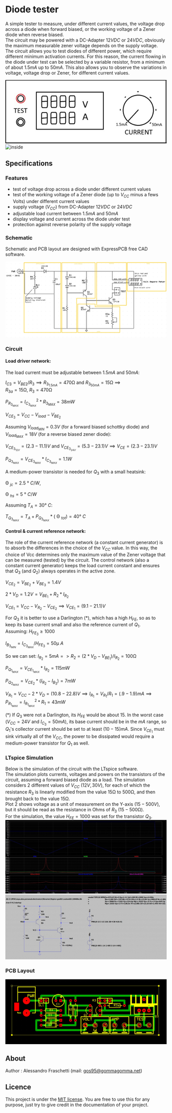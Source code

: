 # Diode tester
A simple tester to measure, under different current values, the voltage drop across a diode when forward biased, or the working voltage of a Zener diode when reverse biased.<br/>
The circuit may be powered with a DC-Adapter $12VDC$ or $24VDC$, obviously the maximum measurable zener voltage depends on the supply voltage.<br/>
The circuit allows you to test diodes of different power, which require different minimum activation currents. For this reason, the current flowing in the diode under test can be selected by a variable resistor, from a minimum of about $1.5mA$ up to $50mA$. This also allows you to observe the variations in voltage, voltage drop or Zener, for different current values.

![overview](resources/diode-tester_overview.jpg)
![inside](resources/diode-tester_inside.jpg)


## Specifications

### Features
- test of voltage drop across a diode under different current values
- test of the working voltage of a Zener diode (up to $V_{CC}$ minus a fews Volts) under different current values
- supply voltage ($V_{CC}$) from DC-Adapter $12VDC$ or $24VDC$
- adjustable load current between $1.5mA$ and $50mA$
- display voltage and current across the diode under test
- protection against reverse polarity of the supply voltage


### Schematic
Schematic and PCB layout are designed with ExpressPCB free CAD software.

![board-schematic](resources/diode-tester_sch.jpg)


### Circuit
#### Load driver network:
The load current must be adjustable between $1.5mA$ and $50mA$:

$I_{C3} = V_{BE2}/R_3 \implies R_{3_{1.5mA}} = 470$&Omega; and $R_{3_{50mA}} = 15$&Omega; $\implies$  
$R_{3a} = 15$&Omega;, $R_3 = 470$&Omega;

$P_{R_{3_{MAX}}} = I_{C_{3_{MAX}}}^2 * R_{3_{MAX}} = 38mW$


$V_{CE_3} = V_{CC} - V_{load} - V_{BE_2}$

Assuming $V_{load_{MIN}} = 0.3V$ (for a forward biased schottky diode) and $V_{load_{MAX}} = 18V$ (for a reverse biased zener diode):

$V_{CE_{3_{12V}}} = (2.3 - 11.1)V$ and $V_{CE_{3_{24V}}} = (5.3 - 23.1)V \implies V_{CE} = (2.3 - 23.1)V$

$P_{Q_{3_{MAX}}} = V_{CE_{3_{MAX}}} * I_{C_{3_{MAX}}} = 1.1W$

A medium-power transistor is needed for $Q_3$ with a small heatsink:

&Theta; $_{jc} = 2.5$ &deg; $C/W$,

&Theta; $_{hs} = 5$ &deg; $C/W$

Assuming $T_A = 30$&deg; $C$:

$T_{Q_{3_{MAX}}} = T_A + P_{Q_{3_{MAX}}}*($ &Theta; $_{tot}) = 40$&deg; $C$


#### Control & current reference network:
The role of the current reference network (a constant current generator) is to absorb the differences in the choice of the $V_{CC}$ value. In this way, the choice of Vcc determines only the maximum value of the Zener voltage that can be measured (tested) by the circuit. The control network (also a constant current generator) keeps the load current constant and ensures that $Q_3$ (and $Q_2$) always operates in the active zone.

$V_{CE_2} = V_{BE_2} + V_{BE_3} = 1.4V$

$2*V_D = 1.2V = V_{BE_1} + R_2 * I_{R_2}$


$V_{CE_1} = V_{CC} - V_{R_2} - V_{CE_2} \implies V_{CE_1} = (9.1 - 21.1)V$

For $Q_3$ it is better to use a Darlington (*), which has a high $H_{FE}$, so as to keep its base current small and also the reference current of $Q_1$.<br/>
Assuming: $H_{FE_3} \geq 1000$

$I_{B_{3_{MIN}}} = I_{C_{3_{MAX}}}/H_{FE_3} = 50$&micro; $A$

So we can set: $I_{R_2} = 5mA => R_2 = (2*V_D - V_{BE_1})/I_{R_2} = 100$&Omega;

$P_{Q_{1_{MAX}}} = V_{CE_{1_{MAX}}} * I_{R_2} = 115mW$

$P_{Q_{2_{MAX}}} = V_{CE_2} * (I_{R_2} - I_{B_3}) = 7mW$

$V_{R_1} = V_{CC} - 2* V_D = (10.8 - 22.8)V \implies I_{R_1} = V_{R_1}/R_1 = (.9 - 1.9)mA \implies P_{R_{1_{MAX}}} = I_{R_{1_{MAX}}}^2*R_1 = 43mW$

(*) If $Q_3$ were not a Darlington, its $H_{FE}$ would be about $15$. In the worst case ($V_{CC}=24V$ and $I_{C_{3}}=50mA$), its base current should be in the $mA$ range, so $Q_1$'s collector current should be set to at least $(10-15)mA$. Since $V_{CE_1}$ must sink virtually all of the $V_{CC}$, the power to be dissipated would require a medium-power transistor for $Q_1$ as well.


### LTspice Simulation
Below is the simulation of the circuit with the LTspice software.<br/>
The simulation plots currents, voltages and powers on the transistors of the circuit, assuming a forward biased diode as a load. The simulation considers 2 different values ​​of $V_{CC}$ $(12V, 30V)$, for each of which the resistance $R_3$ is linearly modified from the value $15$&Omega; to $500$&Omega;, and then brought back to the value $15$&Omega;.<br/>
Plot 2 shows voltage as a unit of measurement on the Y-axis $(15-500V)$, but it should be read as the resistance in Ohms of $R_3$ $(15-500$&Omega;$)$.<br/>
For the simulation, the value $H_{FE}=1000$ was set for the transistor $Q_3$.
![plot](resources/ltspice-plot.jpg)
![schematic](resources/ltspice-schematic.jpg)
<br> 


### PCB Layout
![board-pcb](resources/diode-tester_pcb.jpg)


## About
Author : Alessandro Fraschetti (mail: [gos95@gommagomma.net](mailto:gos95@gommagomma.net))


## Licence
This project is under the [MIT license](LICENSE).
You are free to use this for any purpose, just try to give credit in the documentation of your project.
